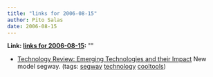 ```yaml
---
title: "links for 2006-08-15"
author: Pito Salas
date: 2006-08-15
---
```


**Link: [links for 2006-08-15](None):** ""

  * [Technology Review: Emerging Technologies and their Impact](<http://www.technologyreview.com/read_article.aspx?id=17301>) New model segway. (tags: [segway](<http://del.icio.us/pitosalas/segway>) [technology](<http://del.icio.us/pitosalas/technology>) [cooltools](<http://del.icio.us/pitosalas/cooltools>))
>>


